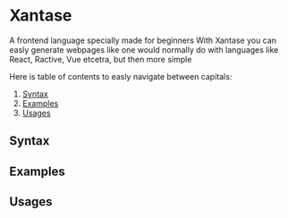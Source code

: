 # Xantase
A frontend language specially made for beginners
With Xantase you can easly generate webpages like one would normally do with languages like React, Ractive, Vue etcetra, but then more simple

Here is table of contents to easly navigate between capitals:
1. [Syntax](#syntax)
2. [Examples](#examples)
3. [Usages](#usages)

## Syntax

## Examples

## Usages